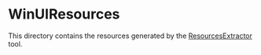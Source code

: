 # WinUIResources

This directory contains the resources generated by the [ResourcesExtractor](TODO_LINK) tool.
